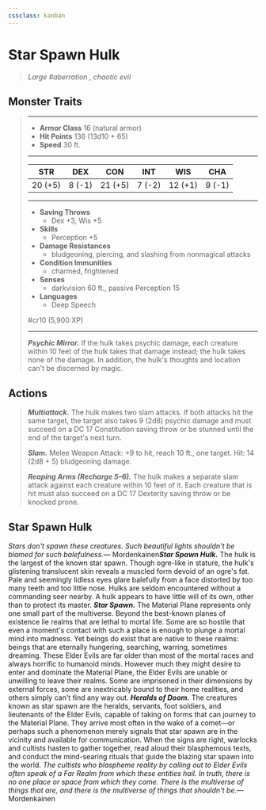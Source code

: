 ```yaml
---
cssclass: kanban
---
```


# Star Spawn Hulk
>*Large #aberration , chaotic evil*
## Monster Traits
>___
>- **Armor Class** 16 (natural armor)
>- **Hit Points** 136 (13d10 + 65)
>- **Speed** 30 ft.
>___
>|STR|DEX|CON|INT|WIS|CHA|
>|:---:|:---:|:---:|:---:|:---:|:---:|
>|20 (+5)|8 (-1)|21 (+5)|7 (-2)|12 (+1)|9 (-1)|
>___
>- **Saving Throws**
>	 - Dex +3, Wis +5
>- **Skills**
>	 - Perception +5
>- **Damage Resistances**
>	 - bludgeoning, piercing, and slashing from nonmagical attacks
>- **Condition Immunities**
>	 - charmed, frightened
>- **Senses**
>	 - darkvision 60 ft., passive Perception 15
>- **Languages**
>	 - Deep Speech
>
> #cr10 (5,900 XP)
>___
>***Psychic Mirror.*** If the hulk takes psychic damage, each creature within 10 feet of the hulk takes that damage instead; the hulk takes none of the damage. In addition, the hulk's thoughts and location can't be discerned by magic.  
>
## Actions
>***Multiattack.*** The hulk makes two slam attacks. If both attacks hit the same target, the target also takes 9 (2d8) psychic damage and must succeed on a DC 17 Constitution saving throw or be stunned until the end of the target's next turn.  
>
>***Slam.*** Melee Weapon Attack: +9 to hit, reach 10 ft., one target. Hit: 14 (2d8 + 5) bludgeoning damage.  
>
>***Reaping Arms (Recharge 5–6).*** The hulk makes a separate slam attack against each creature within 10 feet of it. Each creature that is hit must also succeed on a DC 17 Dexterity saving throw or be knocked prone.
## Star Spawn Hulk
*Stars don't spawn these creatures. Such beautiful lights shouldn't be blamed for such balefulness.*— Mordenkainen***Star Spawn Hulk.*** The hulk is the largest of the known star spawn. Though ogre-like in stature, the hulk's glistening translucent skin reveals a muscled form devoid of an ogre's fat. Pale and seemingly lidless eyes glare balefully from a face distorted by too many teeth and too little nose.
Hulks are seldom encountered without a commanding seer nearby. A hulk appears to have little will of its own, other than to protect its master.
***Star Spawn.*** The Material Plane represents only one small part of the multiverse. Beyond the best-known planes of existence lie realms that are lethal to mortal life. Some are so hostile that even a moment's contact with such a place is enough to plunge a mortal mind into madness. Yet beings do exist that are native to these realms: beings that are eternally hungering, searching, warring, sometimes dreaming. These Elder Evils are far older than most of the mortal races and always horrific to humanoid minds.
However much they might desire to enter and dominate the Material Plane, the Elder Evils are unable or unwilling to leave their realms. Some are imprisoned in their dimensions by external forces, some are inextricably bound to their home realities, and others simply can't find any way out.
***Heralds of Doom.*** The creatures known as star spawn are the heralds, servants, foot soldiers, and lieutenants of the Elder Evils, capable of taking on forms that can journey to the Material Plane. They arrive most often in the wake of a comet—or perhaps such a phenomenon merely signals that star spawn are in the vicinity and available for communication. When the signs are right, warlocks and cultists hasten to gather together, read aloud their blasphemous texts, and conduct the mind-searing rituals that guide the blazing star spawn into the world.
*The cultists who blaspheme reality by calling out to Elder Evils often speak of a Far Realm from which these entities hail. In truth, there is no one place or space from which they come. There is the multiverse of things that are, and there is the multiverse of things that shouldn't be.*— Mordenkainen
